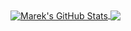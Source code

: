 <!--
# https://raw.githubusercontent.com/ozer550/ozer550/main/README.md
### Hi there 👋
I am Prathamesh desai, A software craftsman who has his heart in Architecture and designs.
### Work and Blogs
#### Work And Experience
https://prathamesh-desai.herokuapp.com/
#### My Blogs
https://prathamesh-desai.herokuapp.com/blog/
### 📬  Get in touch
 - [LinkedIn](https://www.linkedin.com/in/prathamesh-desai-750672196/)
## &#x1f4c8; My GitHub Stats
- 🔭 I’m currently working on ...
- 🌱 I’m currently learning ...
- 👯 I’m looking to collaborate on ...
- 🤔 I’m looking for help with ...
- 💬 Ask me about ...
- 📫 How to reach me: ...
- 😄 Pronouns: ...
- ⚡ Fun fact: ...
TODO: embed? https://skyline.github.com/{username}/{current-year}
-->
<a href="https://github.com/michaeljoseph/michaeljoseph">
  <img align="center" src="https://github-readme-stats.vercel.app/api?username=michaeljoseph&show_icons=true&line_height=27&count_private=true&title_color=ffffff&text_color=c9cacc&icon_color=2bbc8a&bg_color=1d1f21" alt="Marek's GitHub Stats" />
</a>
<a href="https://github.com/michaeljoseph/michaeljoseph">
  <img align="center" src="https://github-readme-stats.vercel.app/api/top-langs/?username=michaeljoseph&title_color=ffffff&text_color=c9cacc&icon_color=2bbc8a&bg_color=1d1f21&langs_count=10&layout=compact" />
</a>
